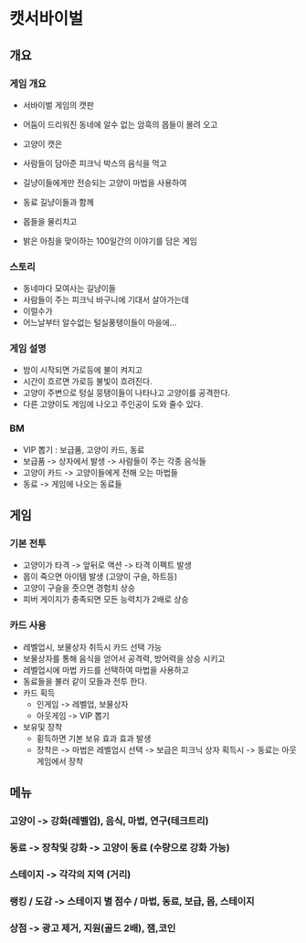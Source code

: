 # 캣서바이벌
## 개요
### 게임 개요
- 서바이벌 게임의 캣판
- 어둠이 드리워진 동네에 알수 없는 암흑의 몹들이 몰려 오고 

- 고양이 캣은
- 사람들이 담아준 피크닉 박스의 음식을 먹고
- 길냥이들에게만 전승되는 고양이 마법을 사용하여 
- 동료 길냥이들과 함께 

- 몹들을 물리치고 
- 밝은 아침을 맞이하는 100일간의 이야기를 담은 게임

### 스토리
- 동네마다 모여사는 길냥이들
- 사람들이 주는 피크닉 바구니에 기대서 살아가는데 
- 이럴수가 
- 어느날부터 알수없는 털실풍탱이들이 마을에...

### 게임 설명
- 밤이 시작되면 가로등에 불이 켜지고 
- 시간이 흐르면 가로등 불빛이 흐려진다. 
- 고양이 주변으로 텅실 뭉탱이들이 나타나고 고양이를 공격한다. 
- 다른 고양이도 게임에 나오고 주인공이 도와 줄수 있다. 

### BM
- VIP 뽑기 : 보급품, 고양이 카드, 동료
- 보급품 -> 상자에서 발생 -> 사람들이 주는 각종 음식들
- 고양이 카드 -> 고양이들에게 전해 오는 마법들
- 동료 -> 게임에 나오는 동료들

## 게임
### 기본 전투
- 고양이가 타격 -> 앞뒤로 액션 -> 타격 이펙트 발생
- 몹이 죽으면 아이템 발생 (고양이 구슬, 하트등)
- 고양이 구슬을 줏으면 경험치 상승
- 피버 게이지가 충족되면 모든 능력치가 2배로 상승
 
### 카드 사용 
- 레벨업시, 보물상자 취득시 카드 선택 가능
- 보물상자를 통해 음식을 얻어서 공격력, 방어력을 상승 시키고 
- 레벨업시에 마법 카드를 선택하여 마법을 사용하고 
- 동료들을 불러 같이 모들과 전투 한다. 
- 카드 획득
  - 인게임 -> 레벨업, 보물상자
  - 아웃게임 -> VIP 뽑기 
- 보유및 장착
  - 횓득하면 기본 보유 효과 효과 발생
  - 장착은 -> 마법은 레벨업시 선택 -> 보급은 피크닉 상자 획득시 -> 동료는 아웃 게임에서 장착    

## 메뉴
### 고양이 -> 강화(레벨업), 음식, 마법, 연구(테크트리)
### 동료 -> 장착및 강화 -> 고양이 동료 (수량으로 강화 가능)
### 스테이지 -> 각각의 지역 (거리) 
### 랭킹 / 도감 -> 스테이지 별 점수 / 마법, 동료, 보급, 몹, 스테이지
### 상점 -> 광고 제거, 지원(골드 2배), 잼,코인

